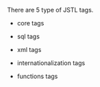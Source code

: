There are 5 type of JSTL tags.

-   core tags

-   sql tags

-   xml tags

-   internationalization tags

-   functions tags